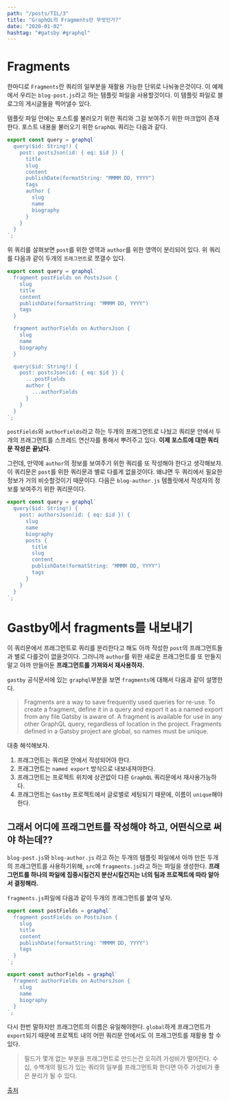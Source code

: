 ```yaml
---
path: "/posts/TIL/3"
title: "GraphQL의 Fragments란 무엇인가?"
date: "2020-01-02"
hashtag: "#gatsby #graphql"
---
```


# Fragments

한마디로 `Fragments`란 쿼리의 일부분을 재활용 가능한 단위로 나눠놓은것이다.
이 예제에서 우리는 `blog-post.js`라고 하는 템플릿 파일을 사용할것이다.
이 템플릿 파일로 블로그의 게시글들을 찍어낼수 있다.

템플릿 파일 안에는 포스트를 불러오기 위한 쿼리와 그걸 보여주기 위한 마크업이 존재한다.
포스트 내용을 불러오기 위한 `GraphQL` 쿼리는 다음과 같다.

```javascript
export const query = graphql`
  query($id: String!) {
    post: postsJson(id: { eq: $id }) {
      title
      slug
      content
      publishDate(formatString: "MMMM DD, YYYY")
      tags
      author {
        slug
        name
        biography
      }
    }
  }
`;
```

위 쿼리를 살펴보면 `post`를 위한 영역과 `author`를 위한 영역이 분리되어 있다. 위 쿼리를 다음과 같이 두개의 `프래그먼트`로 쪼갤수 있다.

```javascript
export const query = graphql`
  fragment postFields on PostsJson {
    slug
    title
    content
    publishDate(formatString: "MMMM DD, YYYY")
    tags
  }

  fragment authorFields on AuthorsJson {
    slug
    name
    biography
  }

  query($id: String!) {
    post: postsJson(id: { eq: $id }) {
      ...postFields
      author {
        ...authorFields
      }
    }
  }
`;
```

`postFields`와 `authorFields`라고 하는 두개의 프래그먼트로 나눴고 쿼리문 안에서 두개의 프래그먼트를 스프레드 연산자를 통해서 뿌려주고 있다.
**이제 포스트에 대한 쿼리문 작성은 끝났다.**

그런데, 만약에 `author`의 정보를 보여주기 위한 쿼리를 또 작성해야 한다고 생각해보자.
이 쿼리문은 `post`를 위한 쿼리문과 별로 다를게 없을것이다. 왜냐면 두 쿼리에서 필요한 정보가 거의 비슷할것이기 때문이다.
다음은 `blog-author.js` 템플릿에서 작성자의 정보를 보여주기 위한 쿼리문이다.

```javascript
export const query = graphql`
  query($id: String!) {
    post: authorsJson(id: { eq: $id }) {
      slug
      name
      biography
      posts {
        title
        slug
        content
        publishDate(formatString: "MMMM DD, YYYY")
        tags
      }
    }
  }
`;
```

# Gastby에서 fragments를 내보내기

이 쿼리문에서 프래그먼트로 쿼리를 분리한다고 해도 아까 작성한 `post`의 프래그먼트들과 별로 다를것이 없을것이다.
그러니까 `author`를 위한 새로운 프래그먼트를 또 만들지 말고 아까 만들어둔 **프래그먼트를 가져와서 재사용하자.**

`gastby` 공식문서에 있는 `graphql`부분을 보면 `fragments`에 대해서 다음과 같이 설명한다.

> Fragments are a way to save frequently used queries for re-use. To create a fragment, define it in a query and export it as a named export from any file Gatsby is aware of. A fragment is available for use in any other GraphQL query, regardless of location in the project. Fragments defined in a Gatsby project are global, so names must be unique.

대충 해석해보자.

1. 프래그먼트는 쿼리문 안에서 작성되어야 한다.
2. 프래그먼트는 `named export` 방식으로 내보내져야한다.
3. 프래그먼트는 프로젝트 위치에 상관없이 다른 `GraphQL` 쿼리문에서 재사용가능하다.
4. 프래그먼트는 `Gastby` 프로젝트에서 글로벌로 세팅되기 때문에, 이름이 `unique`해야한다.

## 그래서 어디에 프래그먼트를 작성해야 하고, 어떤식으로 써야 하는데??

`blog-post.js`와 `blog-author.js` 라고 하는 두개의 템플릿 파일에서 아까 만든 두개의 프래그먼트를 사용하기위해, `src`에 `fragments.js`라고 하는 파일을 생성한다.
**프래그먼트를 하나의 파일에 집중시킬건지 분산시킬건지는 너의 팀과 프로젝트에 따라 알아서 결정해라.**

`fragments.js`파일에 다음과 같이 두개의 프래그먼트를 붙여 넣자.

```javascript
export const postFields = graphql`
  fragment postFields on PostsJson {
    slug
    title
    content
    publishDate(formatString: "MMMM DD, YYYY")
    tags
  }
`;

export const authorFields = graphql`
  fragment authorFields on AuthorsJson {
    slug
    name
    biography
  }
`;
```

다시 한번 말하지만 프래그먼트의 이름은 유일해야한다.
`global`하게 프래그먼트가 `export`되기 때문에 프로젝트 내의 어떤 쿼리문 안에서도 이 프래그먼트를 재활용 할 수 있다.

> 필드가 몇개 없는 부분을 프래그먼트로 만드는건 오히려 가성비가 떨어진다. 수십, 수백개의 필드가 있는 쿼리의 일부를 프래그먼트화 한다면 아주 가성비가 좋은 분리가 될 수 있다.

[출처](https://medium.com/flatiron-labs/using-graphql-fragments-across-multiple-templates-in-gatsbyjs-7731a2d28bbd)
